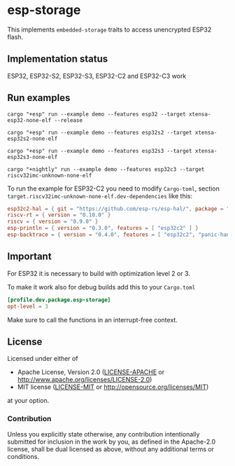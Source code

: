# esp-storage

This implements `embedded-storage` traits to access unencrypted ESP32 flash.

## Implementation status

ESP32, ESP32-S2, ESP32-S3, ESP32-C2 and ESP32-C3 work

## Run examples

`cargo "+esp" run --example demo --features esp32 --target xtensa-esp32-none-elf --release`

`cargo "+esp" run --example demo --features esp32s2 --target xtensa-esp32s2-none-elf`

`cargo "+esp" run --example demo --features esp32s3 --target xtensa-esp32s3-none-elf`

`cargo "+nightly" run --example demo --features esp32c3 --target riscv32imc-unknown-none-elf`

To run the example for ESP32-C2 you need to modify `Cargo-toml`, section `target.riscv32imc-unknown-none-elf.dev-dependencies` like this:

```toml
esp32c2-hal = { git = "https://github.com/esp-rs/esp-hal/", package = "esp32c2-hal" }
riscv-rt = { version = "0.10.0" }
riscv = { version = "0.9.0" }
esp-println = { version = "0.3.0", features = [ "esp32c2" ] }
esp-backtrace = { version = "0.4.0", features = [ "esp32c2", "panic-handler", "exception-handler" ] }
```

## Important

For ESP32 it is necessary to build with optimization level 2 or 3.

To make it work also for debug builds add this to your `Cargo.toml`

```toml
[profile.dev.package.esp-storage]
opt-level = 3
```

Make sure to call the functions in an interrupt-free context.

## License

Licensed under either of

- Apache License, Version 2.0 ([LICENSE-APACHE](LICENSE-APACHE) or
  http://www.apache.org/licenses/LICENSE-2.0)
- MIT license ([LICENSE-MIT](LICENSE-MIT) or http://opensource.org/licenses/MIT)

at your option.

### Contribution

Unless you explicitly state otherwise, any contribution intentionally submitted for inclusion in the
work by you, as defined in the Apache-2.0 license, shall be dual licensed as above, without any
additional terms or conditions.
